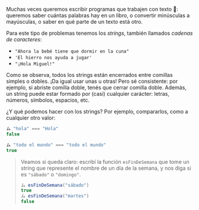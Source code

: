 Muchas veces queremos escribir programas que trabajen con texto :page_facing_up:: queremos saber cuántas palabras hay en un libro, o convertir minúsculas a mayúsculas, o saber en qué parte de un texto está otro. 

Para este tipo de problemas tenemos los _strings_, también llamados _cadenas de caracteres_: 

* `"Ahora la bebé tiene que dormir en la cuna"`
* `'El hierro nos ayuda a jugar'`
* `"¡Hola Miguel!"`

Como se observa, todos los strings están encerrados entre comillas simples o dobles. ¡Da igual usar unas u otras! Pero sé consistente: por ejemplo, si abriste comilla doble, tenés que cerrar comilla doble. Además, un string puede estar formado por (casi) cualquier carácter: letras, números, símbolos, espacios, etc. 

¿Y qué podemos hacer con los strings? Por ejemplo, compararlos, como a cualquier otro valor: 

```javascript
ム "hola" === "Hola"
false

ム "todo el mundo" === "todo el mundo"
true
```

> Veamos si queda claro: escribí la función `esFinDeSemana` que tome un string que represente el nombre de un día de la semana, y nos diga si es `"sábado"` o `"domingo"`.
> 
> ```javascript
> ム esFinDeSemana("sábado")
> true
> ム esFinDeSemana("martes")
> false
> ```

